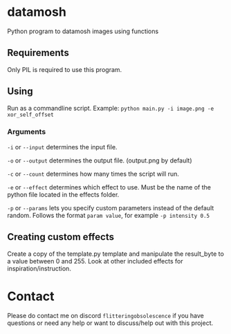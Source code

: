 # datamosh
Python program to datamosh images using functions

## Requirements
Only PIL is required to use this program. 

## Using
Run as a commandline script.
Example: `python main.py -i image.png -e xor_self_offset`
### Arguments
`-i` or `--input` determines the input file.

`-o` or `--output` determines the output file. (output.png by default)

`-c` or `--count` determines how many times the script will run.

`-e` or `--effect` determines which effect to use. Must be the name of the python file located in the effects folder.

`-p` or `--params` lets you specify custom parameters instead of the default random. Follows the format `param value`, for example `-p intensity 0.5`

## Creating custom effects
Create a copy of the template.py template and manipulate the result_byte to a value between 0 and 255.
Look at other included effects for inspiration/instruction.

# Contact
Please do contact me on discord `flitteringobsolescence` if you have questions or need any help or want to discuss/help out with this project.
